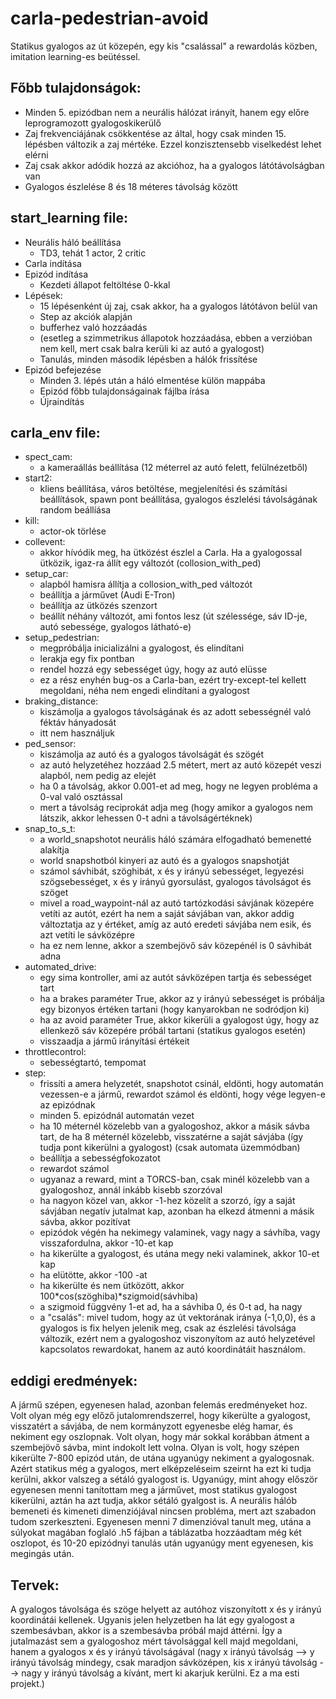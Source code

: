 # carla-pedestrian-avoid

Statikus gyalogos az út közepén, egy kis "csalással" a rewardolás közben, imitation learning-es beütéssel.

Főbb tulajdonságok:
- 
- Minden 5. epizódban nem a neurális hálózat irányít, hanem egy előre leprogramozott gyalogoskikerülő
- Zaj frekvenciájának csökkentése az által, hogy csak minden 15. lépésben változik a zaj mértéke. Ezzel konzisztensebb viselkedést lehet elérni
- Zaj csak akkor adódik hozzá az akcióhoz, ha a gyalogos látótávolságban van
- Gyalogos észlelése 8 és 18 méteres távolság között

start_learning file:
- 
- Neurális háló beállítása
  - TD3, tehát 1 actor, 2 critic
- Carla indítása
- Epizód indítása
  - Kezdeti állapot feltöltése 0-kkal
- Lépések:
  - 15 lépésenként új zaj, csak akkor, ha a gyalogos látótávon belül van
  - Step az akciók alapján
  - bufferhez való hozzáadás
  - (esetleg a szimmetrikus állapotok hozzáadása, ebben a verzióban nem kell, mert csak balra kerüli ki az autó a gyalogost)
  - Tanulás, minden második lépésben a hálók frissítése
- Epizód befejezése
  - Minden 3. lépés után a háló elmentése külön mappába
  - Epizód főbb tulajdonságainak fájlba írása
  - Újraindítás
  
carla_env file:
- 
- spect_cam: 
  - a kameraállás beállítása (12 méterrel az autó felett, felülnézetből)
- start2: 
  - kliens beállítása, város betöltése, megjelenítési és számítási beállítások, spawn pont beállítása, gyalogos észlelési távolságának random beállíása
- kill:
  - actor-ok törlése
- collevent:
  - akkor hívódik meg, ha ütközést észlel a Carla. Ha a gyalogossal ütközik, igaz-ra állít egy változót (collosion_with_ped)
- setup_car:
  - alapból hamisra állítja a collosion_with_ped változót
  - beállítja a járművet (Audi E-Tron)
  - beállítja az ütközés szenzort
  - beállít néhány változót, ami fontos lesz (út szélessége, sáv ID-je, autó sebessége, gyalogos látható-e)
- setup_pedestrian:
  - megpróbálja inicializálni a gyalogost, és elindítani 
  - lerakja egy fix pontban
  - rendel hozzá egy sebességet úgy, hogy az autó elüsse
  - ez a rész enyhén bug-os a Carla-ban, ezért try-except-tel kellett megoldani, néha nem engedi elindítani a gyalogost
- braking_distance:
  - kiszámolja a gyalogos távolságának és az adott sebességnél való féktáv hányadosát
  - itt nem használjuk
- ped_sensor:
  - kiszámolja az autó és a gyalogos távolságát és szögét
  - az autó helyzetéhez hozzáad 2.5 métert, mert az autó közepét veszi alapból, nem pedig az elejét
  - ha 0 a távolság, akkor 0.001-et ad meg, hogy ne legyen probléma a 0-val való osztással
  - mert a távolság reciprokát adja meg (hogy amikor a gyalogos nem látszik, akkor lehessen 0-t adni a távolságértéknek)
- snap_to_s_t:
  - a world_snapshotot neurális háló számára elfogadható bemenetté alakítja
  - world snapshotból kinyeri az autó és a gyalogos snapshotját
  - számol sávhibát, szöghibát, x és y irányú sebességet, legyezési szögsebességet, x és y irányú gyorsulást, gyalogos távolságot és szöget
  - mivel a road_waypoint-nál az autó tartózkodási sávjának közepére vetíti az autót, ezért ha nem a saját sávjában van, akkor addig változtatja az y értéket, amíg az autó eredeti sávjába nem esik, és azt vetíti le sávközépre
  - ha ez nem lenne, akkor a szembejövő sáv közepénél is 0 sávhibát adna 
- automated_drive:
  - egy sima kontroller, ami az autót sávközépen tartja és sebességet tart
  - ha a brakes paraméter True, akkor az y irányú sebességet is próbálja egy bizonyos értéken tartani (hogy kanyarokban ne sodródjon ki)
  - ha az avoid paraméter True, akkor kikerüli a gyalogost úgy, hogy az ellenkező sáv közepére próbál tartani (statikus gyalogos esetén)
  - visszaadja a jármű irányítási értékeit
- throttlecontrol:
  - sebességtartó, tempomat
- step:
  - frissíti a amera helyzetét, snapshotot csinál, eldönti, hogy automatán vezessen-e a jármű, rewardot számol és eldönti, hogy vége legyen-e az epizódnak
  - minden 5. epizódnál automatán vezet
  - ha 10 méternél közelebb van a gyalogoshoz, akkor a másik sávba tart, de ha 8 méternél közelebb, visszatérne a saját sávjába (így tudja pont kikerülni a gyalogost) (csak automata üzemmódban)
  - beállítja a sebességfokozatot
  - rewardot számol
  - ugyanaz a reward, mint a TORCS-ban, csak minél közelebb van a gyalogoshoz, annál inkább kisebb szorzóval
  - ha nagyon közel van, akkor -1-hez közelít a szorzó, így a saját sávjában negatív jutalmat kap, azonban ha elkezd átmenni a másik sávba, akkor pozitívat
  - epizódok végén ha nekimegy valaminek, vagy nagy a sávhíba, vagy visszafordulna, akkor -10-et kap
  - ha kikerülte a gyalogost, és utána megy neki valaminek, akkor 10-et kap
  - ha elütötte, akkor -100 -at
  - ha kikerülte és nem ütközött, akkor 100*cos(szöghiba)*szigmoid(sávhiba)
  - a szigmoid függvény 1-et ad, ha a sávhiba 0, és 0-t ad, ha nagy
  - a "csalás": mivel tudom, hogy az út vektorának iránya (-1,0,0), és a gyalogos is fix helyen jelenik meg, csak az észlelési távolsága változik, ezért nem a gyalogoshoz viszonyítom az autó helyzetével kapcsolatos rewardokat, hanem az autó koordinátáit használom. 
  
  
eddigi eredmények:
- 
A jármű szépen, egyenesen halad, azonban felemás eredményeket hoz. Volt olyan még egy előző jutalomrendszerrel, hogy kikerülte a gyalogost, visszatért a sávjába, de nem kormányzott egyenesbe elég hamar, és nekiment egy oszlopnak. Volt olyan, hogy már sokkal korábban átment a szembejövő sávba, mint indokolt lett volna. Olyan is volt, hogy szépen kikerülte 7-800 epizód után, de utána ugyanúgy nekiment a gyalogosnak. 
Azért statikus még a gyalogos, mert elképzeléseim szeirnt ha ezt ki tudja kerülni, akkor valszeg a sétáló gyalogost is. Ugyanúgy, mint ahogy először egyenesen menni tanítottam meg a járművet, most statikus gyalogost kikerülni, aztán ha azt tudja, akkor sétáló gyalgost is.
A neurális hálób bemeneti és kimeneti dimenziójával nincsen probléma, mert azt szabadon tudom szerkeszteni. Egyenesen menni 7 dimenzióval tanult meg, utána a súlyokat magában foglaló .h5 fájban a táblázatba hozzáadtam még két oszlopot, és 10-20 epizódnyi tanulás után ugyanúgy ment egyenesen, kis megingás után. 

Tervek:
- 
A gyalogos távolsága és szöge helyett az autóhoz viszonyított x és y irányú koordinátái kellenek. Ugyanis jelen helyzetben ha lát egy gyalogost a szembesávban, akkor is a szembesávba próbál majd áttérni. Így a jutalmazást sem a gyalogoshoz mért távolsággal kell majd megoldani, hanem a gyalogos x és y irányú távolságával (nagy x irányú távolság --> y irányú távolság mindegy, csak maradjon sávközépen, kis x irányú távolság --> nagy y irányú távolság a kívánt, mert ki akarjuk kerülni. Ez a ma esti projekt.)


  
  
